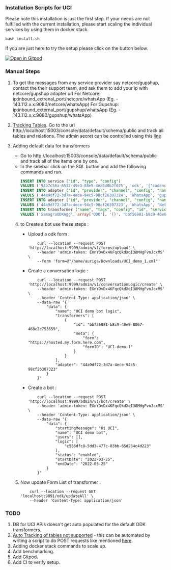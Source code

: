 ### Installation Scripts for UCI

Please note this installation is just the first step. If your needs are not fulfilled with the current installation, please start scaling the individual services by using them in docker stack.

```bash install.sh```

If you are just here to try the setup please click on the button below.

[![Open in Gitpod](https://gitpod.io/button/open-in-gitpod.svg)](https://gitpod.io/#https://github.com/samagra-comms/docker-deploy)

### Manual Steps

1. To get the messages from any service provider say netcore/gupshup, contact the their support team, and ask them to add your ip with netcore/gupshup adapter url
For Netcore: ip:inbound_extrenal_port/netcore/whatsApp (Eg. - 143.112.x.x:9080/netcore/whatsApp)
For Gupshup: ip:inbound_external_port/gupshup/whatsApp (Eg. - 143.112.x.x:9080/gupshup/whatsApp)

2. [Tracking Tables](https://hasura.io/docs/latest/graphql/core/databases/postgres/schema/using-existing-database.html#step-1-track-tables-views). Go to the url http://localhost:15003/console/data/default/schema/public and track all tables and relations. The admin secret can be controlled using this [line](https://github.com/samagra-comms/docker-deploy/blob/10bdbc4b837a61f74a1270ce53467b15f63d182d/.env#L67)

3. Adding default data for transformers 
    - Go to http://localhost:15003/console/data/default/schema/public and track all of the items one by one.
    - In the sidebar click on the SQL button and add the following commands and run.
        ```sql
        INSERT INTO service ("id", "type", "config")
        VALUES ('94b7c56a-6537-49e3-88e5-4ea548b2f075', 'odk', '{"cadence": { "retries": 0, "timeout": 60, "concurrent": true, "retries-interval": 10 }, "credentials": { "vault": "samagra", "variable": "samagraMainODK" } }');
        INSERT INTO adapter ("id", "provider", "channel", "config", "name") 
        VALUES ('44a9df72-3d7a-4ece-94c5-98cf26307324', 'WhatsApp', 'gupshup', '{ "2WAY": "2000193033", "phone": "9876543210", "HSM_ID": "2000193031", "credentials": { "vault": "samagra", "variable": "gupshupSamagraProd" } }', 'SamagraProd');
        INSERT INTO adapter ("id", "provider", "channel", "config", "name") 
        VALUES ('44a9df72-3d7a-4ece-94c5-98cf26307323', 'WhatsApp', 'Netcore', '{ "phone": "912249757677", "credentials": { "vault": "samagra", "variable": "netcoreUAT" } }', 'SamagraNetcoreUAT');
        INSERT INTO transformer ("name", "tags", "config", "id", "service_id") 
        VALUES ('SamagraODKAgg', array['ODK'], '{}', 'bbf56981-b8c9-40e9-8067-468c2c753659', '94b7c56a-6537-49e3-88e5-4ea548b2f075'); 
        ```

    4. to Create a bot use these steps :
        * Upload a odk form :
            ```
                curl --location --request POST 'http://localhost:9999/admin/v1/forms/upload' \
                --header 'admin-token: EXnYOvDx4KFqcQkdXqI38MHgFvnJcxMS' \
                --form 'form=@"/home/auriga/Downloads/UCI_demo_1.xml"'
            ```
        * Create a conversation logic :
            ```
                curl --location --request POST 'http://localhost:9999/admin/v1/conversationLogic/create' \
                --header 'admin-token: EXnYOvDx4KFqcQkdXqI38MHgFvnJcxMS' \
                --header 'Content-Type: application/json' \
                --data-raw '{
                    "data": {
                        "name": "UCI demo bot logic",
                        "transformers": [
                            {
                                "id": "bbf56981-b8c9-40e9-8067-468c2c753659",
                                "meta": {
                                    "form": "https://hosted.my.form.here.com",
                                    "formID": "UCI-demo-1"
                                }
                            }
                        ],
                        "adapter": "44a9df72-3d7a-4ece-94c5-98cf26307323"
                    }
                }'
            ```

        * Create a bot :
            ```
                curl --location --request POST 'http://localhost:9999/admin/v1/bot/create' \
                --header 'admin-token: EXnYOvDx4KFqcQkdXqI38MHgFvnJcxMS' \
                --header 'Content-Type: application/json' \
                --data-raw '{
                    "data": {
                        "startingMessage": "Hi UCI",
                        "name": "UCI demo bot",
                        "users": [],
                        "logic": [
                            "c556dfc8-5dd3-477c-83bb-65d234c4d223"
                        ],
                        "status": "enabled",
                        "startDate": "2022-03-25",
                        "endDate": "2022-05-25"
                    }
                }'
            ```

    5. Now update Form List of transformer :
        ```
            curl --location --request GET 'localhost:9091/odk/updateAll' \
            --header 'Content-Type: application/json'
        ```


### TODO
1. DB for UCI APIs doesn't get auto populated for the default ODK transformers.
2. [Auto Tracking of tables not supported](https://github.com/hasura/graphql-engine/issues/1418) - this can be automated by writing a script to do POST requests like mentioned [here](https://hasura.io/docs/latest/graphql/core/api-reference/schema-metadata-api/table-view.html).
3. Adding docker stack commands to scale up.
4. Add benchmarking.
5. Add Gitpod.
6. Add CI to verify setup.